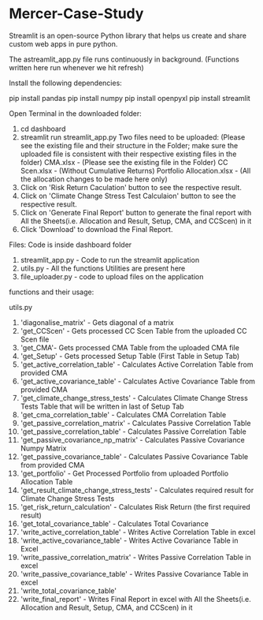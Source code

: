 # Mercer-Case-Study

Streamlit is an open-source Python library that helps us create and share custom web apps in pure python.

The astreamlit_app.py file runs continuously in background.
(Functions written here run whenever we hit refresh)

Install the following dependencies:

pip install pandas
pip install numpy
pip install openpyxl
pip install streamlit


Open Terminal in the downloaded folder:

1. cd dashboard
2. streamlit run streamlit_app.py
Two files need to be uploaded: 
(Please see the existing file and their structure in the Folder; make sure the uploaded file is consistent with their respective existing files in the folder)
CMA.xlsx - (Please see the existing file in the Folder)
CC Scen.xlsx - (Without Cumulative Returns)
Portfolio Allocation.xlsx - (All the allocation changes to be made here only)
3. Click on 'Risk Return Caculation' button to see the respective result.
4. Click on 'Climate Change Stress Test Calculaion' button to see the respective result.
5. Click on 'Generate Final Report' button to generate the final report with All the Sheets(i.e. Allocation and Result, Setup, CMA, and CCScen) in it
6. Click 'Download' to download the Final Report.

Files:
Code is inside dashboard folder
1. streamlit_app.py - Code to run the streamlit application
2. utils.py - All the functions Utilities are present here
3. file_uploader.py - code to upload files on the application
   

functions and their usage:

utils.py

1. 'diagonalise_matrix' - Gets diagonal of a matrix
2. 'get_CCScen' - Gets processed CC Scen Table from the uploaded CC Scen file
3. 'get_CMA'- Gets processed CMA Table from the uploaded CMA file
4. 'get_Setup' - Gets processed Setup Table (First Table in Setup Tab)
5. 'get_active_correlation_table' - Calculates Active Correlation Table from provided CMA
6. 'get_active_covariance_table' - Calculates Active Covariance Table from provided CMA
7. 'get_climate_change_stress_tests' - Calculates Climate Change Stress Tests Table that will be written in last of Setup Tab
8. 'get_cma_correlation_table' - Calculates CMA Correlation Table
9. 'get_passive_correlation_matrix' - Calculates Passive Correlation Table
10. 'get_passive_correlation_table' - Calculates Passive Correlation Table
11. 'get_passive_covariance_np_matrix' - Calculates Passive Covariance Numpy Matrix
12. 'get_passive_covariance_table' - Calculates Passive Covariance Table from provided CMA
13. 'get_portfolio' - Get Processed Portfolio from uploaded Portfolio Allocation Table
14. 'get_result_climate_change_stress_tests' - Calculates required result for Climate Change Stress Tests
15. 'get_risk_return_calculation' - Calculates Risk Return (the first required result)
16. 'get_total_covariance_table' - Calculates Total Covariance
17. 'write_active_correlation_table' - Writes Active Correlation Table in excel
18. 'write_active_covariance_table' - Writes Active Covariance Table in Excel
19. 'write_passive_correlation_matrix' - Writes Passive Correlation Table in excel 
20. 'write_passive_covariance_table' - Writes Passive Covariance Table in excel
21. 'write_total_covariance_table'
22. 'write_final_report' - Writes Final Report in excel with All the Sheets(i.e. Allocation and Result, Setup, CMA, and CCScen) in it
 

